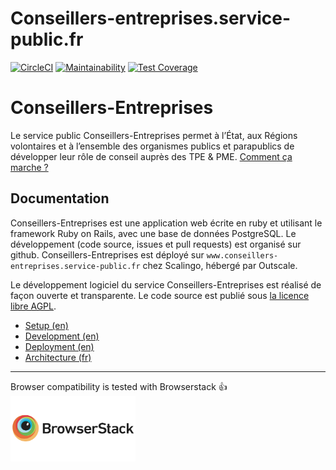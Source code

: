 # Conseillers-entreprises.service-public.fr

[![CircleCI](https://dl.circleci.com/status-badge/img/gh/betagouv/conseillers-entreprises/tree/main.svg?style=svg)](https://dl.circleci.com/status-badge/redirect/gh/betagouv/conseillers-entreprises/tree/main) [![Maintainability](https://api.codeclimate.com/v1/badges/0aac54cabd32aa282dc5/maintainability)](https://codeclimate.com/github/betagouv/conseillers-entreprises/maintainability) [![Test Coverage](https://api.codeclimate.com/v1/badges/0aac54cabd32aa282dc5/test_coverage)](https://codeclimate.com/github/betagouv/conseillers-entreprises/test_coverage)

# Conseillers-Entreprises

Le service public Conseillers-Entreprises permet à l’État, aux Régions volontaires et à l’ensemble des organismes publics et parapublics de développer leur rôle de conseil auprès des TPE & PME. [Comment ça marche ?](https://conseillers-entreprises.service-public.fr/comment_ca_marche)

## Documentation

Conseillers-Entreprises est une application web écrite en ruby et utilisant le framework Ruby on Rails, avec une base de données PostgreSQL. Le développement (code source, issues et pull requests) est organisé sur github. Conseillers-Entreprises est déployé sur `www.conseillers-entreprises.service-public.fr` chez Scalingo, hébergé par Outscale.

Le développement logiciel du service Conseillers-Entreprises est réalisé de façon ouverte et transparente. Le code source est publié sous [la licence libre AGPL](LICENSE.AGPL.txt).

* [Setup (en)](doc/01-setup.md)
* [Development (en)](doc/02-development.md)
* [Deployment (en)](doc/03-deployment.md)
* [Architecture (fr)](doc/04-architecture.md)

---

<!--Le projet est opensource, ce qui nous donne accès gratuitement à Browserstack, en échange de ce paragraphe qui doit rester visible sur le README.-->
Browser compatibility is tested with Browserstack :+1:<br/>
[<img src="doc/browserstack-logo-600x315.png" width="200">](https://www.browserstack.com/)
